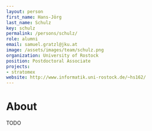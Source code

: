 ```yaml
---
layout: person
first_name: Hans-Jörg
last_name: Schulz
key: schulz
permalink: /persons/schulz/
role: alumni
email: samuel.gratzl@jku.at
image: /assets/images/team/schulz.png
organization: University of Rostock
position: Postdoctoral Associate
projects: 
- stratomex
website: http://www.informatik.uni-rostock.de/~hs162/
---
```


# About

TODO